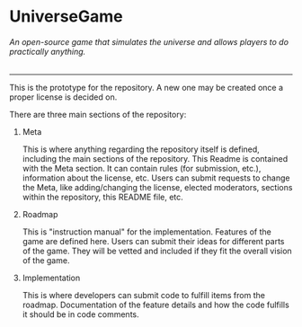 # UniverseGame
###### An open-source game that simulates the universe and allows players to do practically anything.
---
This is the prototype for the repository. A new one may be created once a proper license is decided on.

There are three main sections of the repository:
1. Meta

    This is where anything regarding the repository itself is defined, including the main sections of the repository. This Readme is contained with the Meta section. It can contain rules (for submission, etc.), information about the license, etc. Users can submit requests to change the Meta, like adding/changing the license, elected moderators, sections within the repository, this README file, etc.

2. Roadmap

    This is "instruction manual" for the implementation. Features of the game are defined here. Users can submit their ideas for different parts of the game. They will be vetted and included if they fit the overall vision of the game.
    
3. Implementation

    This is where developers can submit code to fulfill items from the roadmap. Documentation of the feature details and how the code fulfills it should be in code comments.
